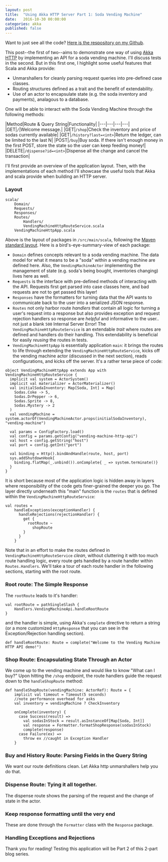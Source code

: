 ```yaml
---
layout: post
title:  "Using Akka HTTP Server Part 1: Soda Vending Machine"
date:   2016-10-30 00:00:00
categories: akka
published: false
---
```


Want to just see all the code? [Here is the respository on my Github](https://github.com/michaelzg/vending-machine-http-api).

This post--the first of two--aims to demonstrate one way of using [Akka HTTP](http://doc.akka.io/docs/akka/2.4.11/scala/http/index.html) by implementing an API for a soda vending machine. I'll discuss tests in the second. But in this first one, I highlight some useful features that Scala and Akka provide: 

* Unmarshallers for cleanly parsing request queries into pre-defined case classes.
* Routing structures defined as a trait and the benefit of extendability. 
* Use of an actor to encapsulate state (e.g. the soda inventory and payments), analagous to a database.

One will be able to interact with the Soda Vending Machine through the following methods:

|Method|Route & Query String|Functionality|
|---|---|---|---|
|GET|`/`|Welcome message.|
|GET|`/shop`|Check the inventory and price of sodas currently available|
|GET|`/history?last=<int>`|Return the ledger, can be limited to the last N|
|POST|`/buy`|Buy soda. If there isn't enough money in the first POST, store the state so the user can keep feeding money!|
|DELETE|`/dispense?id=<int>`|Dispense all the change and cancel the transaction|

I'll first provide an overview of the application layout. Then, with the implementations of each method I'll showcase the useful tools that Akka and scala provide when building an HTTP server.

### Layout

```
scala/
	Domain/
	Requests/
	Responses/
	Routes/
		Handlers/
		VendingMachineHttpRouteService.scala
	VendingMachineHttpApp.scala
```

Above is the layout of packages in `/src/main/scala`, following the [Maven standard layout](https://maven.apache.org/guides/introduction/introduction-to-the-standard-directory-layout.html). Here is a bird's-eye-summary-view of each package:

* `Domain` defines concepts relevant to a soda vending machine. The data model for what it means to be a "soda" within a vending machine are defined here. Also, the `VendingMachineActor` implementing the management of state (e.g. soda's being bought, inventories changing) lives here as well. 
* `Requests` is the interface with pre-defined methods of interacting with the API. Requests first get parsed into case classes here, and bad requests are not to get passed this layer! 
* `Responses` have the formatters for turning data that the API wants to communicate back to the user into a serialized JSON response. 
* `Routes` not only harbor route _handlers_ that contain all logic for turning a user's request into a response but also provides exception and request rejection handlers so response are _helpful_ and informative to the user.. not just a blank `500` Internal Server Error! The `VendingMachineHttpRouteService` is an extendable _trait_ where routes are defined and handlers do their handling. This extendability is beneficial for easily _reusing_ the routes in tests.
* `VendingMachineHttpApp` is essentially application `main`: it brings the routes to life through extending the `VendingMachineHttpRouteService`, kicks off the vending machine actor (discussed in the next section), reads configurations, and kicks off the server. It's a rather terse piece of code:

```
object VendingMachineHttpApp extends App with VendingMachineHttpRouteService {
  implicit val system = ActorSystem()
  implicit val materializer = ActorMaterializer()
  val initialSodaInventory: Map[Soda, Int] = Map(
    Sodas.Coke -> 5,
    Sodas.DrPepper -> 6,
    Sodas.Sprite -> 8,
    Sodas.Mystery -> 2
  )
  val vendingMachine = system.actorOf(VendingMachineActor.props(initialSodaInventory), "vending-machine")

  val params = ConfigFactory.load()
  val config = params.getConfig("vending-machine-http-api")
  val host = config.getString("host")
  val port = config.getInt("port")

  val binding = Http().bindAndHandle(route, host, port)
  sys.addShutdownHook{
    binding.flatMap(_.unbind()).onComplete{ _ => system.terminate()}
  }
}
```  

It is short because most of the application logic is hidden away in layers where responsibility of the code gets finer-grained the deeper you go. The layer directly underneath this "main" function is the `routes` that is defined within the `VendingMachineHttpRouteService`:

```
val routes =
    handleExceptions(exceptionHandler) {
      handleRejections(rejectionHandler) {
        get {
          rootRoute ~
            shopRoute
        }
      }
    }
```

Note that in an effort to make the routes defined in `VendingMachineHttpRouteService` _clean_, without cluttering it with too much route handling logic, every route gets handled by a route handler within `Routes.Handlers`. We'll take a tour of each route handler in the following sections, starting with the root route.

### Root route: The Simple Response 

The `rootRoute` leads to it's handler:

```
val rootRoute = pathSingleSlash {
	Handlers.VendingMachineApi.handleRootRoute
}
```

and the handler is simple, using Akka's `complete` directive to return a string (or a more customized `HttpResponse` that you can see in the Exception/Rejection handling section).

```
def handleRootRoute: Route = complete("Welcome to the Vending Machine HTTP API demo!")
```

### Shop Route: Encapsulating State Through an Actor

We come up to the vending machine and would like to know "What can I buy?" Upon hitting the `/shop` endpoint, the route handlers guide the request down to the `handleShopRoute` method:

```
def handleShopRoute(vendingMachine: ActorRef): Route = {
    implicit val timeout = Timeout(5 seconds)
    //note performance overhead for asks
    val inventory = vendingMachine ? CheckInventory

    onComplete(inventory) {
      case Success(result) =>
        val sodasInStock = result.asInstanceOf[Map[Soda, Int]]
        val response = Formatter.formatShopResponse(sodasInStock)
        complete(response)
      case Failure(ex) =>
        throw ex //caught in Exception Handler
    }
```




### Buy and History Route: Parsing Fields in the Query String

We want our route definitions clean. Let Akka http unmarshallers help you do that.


### Dispense Route: Tying it all together.

The dispense route shows the parsing of the request and the change of state in the actor. 


### Keep response formatting until the very end

These are done through the `Formatter` class with the `Response` package. 

### Handling Exceptions and Rejections



Thank you for reading! Testing this application will be Part 2 of this 2-part blog series.
